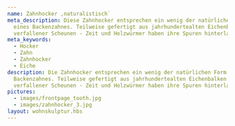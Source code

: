 ```yaml
---
name: Zahnhocker ,naturalistisch`
meta_description: Diese Zahnhocker entsprechen ein wenig der natürlichen Form
  eines Backenzahnes. Teilweise gefertigt aus jahrhundertealten Eichenbalken
  verfallener Scheunen - Zeit und Holzwürmer haben ihre Spuren hinterlassen.
meta_keywords:
  - Hocker
  - Zahn
  - Zahnhocker
  - Eiche
description: Die Zahnhocker entsprechen ein wenig der natürlichen Form eines
  Backenzahnes. Teilweise gefertigt aus jahrhundertealten Eichenbalken
  verfallener Scheunen - Zeit und Holzwürmer haben ihre Spuren hinterlassen.
pictures:
  - images/frontpage_tooth.jpg
  - images/zahnhocker_3.jpg
layout: wohnskulptur.hbs
---
```

